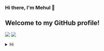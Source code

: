 ### Hi there, I'm Mehul 👋
## Welcome to my GitHub profile!
    

![](https://github-readme-streak-stats.herokuapp.com?user=Mehul2203&theme=elegant)
![](https://github-readme-stats.vercel.app/api?username=Mehul2203&show_icons=true&theme=tokyonight)



<details>
<summary>Hi</summary>
[](https://github-readme-streak-stats.herokuapp.com?user=Mehul2203&theme=elegant)
[](https://github-readme-stats.vercel.app/api?username=Mehul2203&show_icons=true&theme=tokyonight)
</details>    

<a href="https://github-readme-streak-stats.herokuapp.com?user=Mehul2203&theme=elegant"><div style="width:1em; height:1em; display:inline-block"></div></a>
